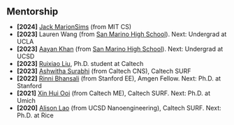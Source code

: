 <h1 id="Mentorship"></h1>

<h2 style="margin: 60px 0px 10px;">Mentorship</h2>

<ul>
  <li>
    <strong>[2024]</strong> <a href="https://www.linkedin.com/in/jack-marionsims-136836260">Jack MarionSims</a> (from MIT CS)
  </li>
  <li>
    <strong>[2023]</strong> Lauren Wang (from <a href="https://www.sanmarinohs.org/">San Marino High School</a>). Next: Undergrad at UCLA
  </li>
  <li>
    <strong>[2023]</strong> <a href="https://www.linkedin.com/in/aayan-khan-640a46270/">Aayan Khan</a> (from <a href="https://www.sanmarinohs.org/">San Marino High School</a>). Next: Undergrad at UCSD
  </li>
  <li>
    <strong>[2023]</strong> <a href="https://www.linkedin.com/in/ruixiao-liu-9221561a2/">Ruixiao Liu</a>, Ph.D. student at Caltech
  </li>
  <li>
    <strong>[2023]</strong> <a href="https://www.linkedin.com/in/ashwitha-surabhi/">Ashwitha Surabhi</a> (from Caltech CNS), Caltech SURF
  </li>
  <li>
    <strong>[2022]</strong> <a href="https://www.linkedin.com/in/rinni-bhan/">Rinni Bhansali</a> (from Stanford EE), Amgen Fellow. Next: Ph.D. at Stanford
  </li>
  <li>
    <strong>[2021]</strong> <a href="https://www.linkedin.com/in/xin-hui-ooi-001/">Xin Hui Ooi</a> (from Caltech ME), Caltech SURF. Next: Ph.D. at Umich
  </li>
  <li>
    <strong>[2020]</strong> <a href="https://www.instagram.com/alisonlao/">Alison Lao</a> (from UCSD Nanoengineering), Caltech SURF. Next: Ph.D. at Rice
  </li>
</ul>